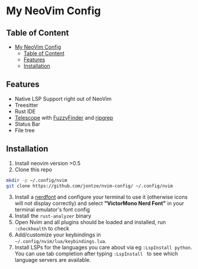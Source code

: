 # My NeoVim Config

## Table of Content

- [My NeoVim Config](#my-neovim-config)
  - [Table of Content](#table-of-content)
  - [Features](#features)
  - [Installation](#installation)

## Features

- Native LSP Support right out of NeoVim
- Treesitter
- Rust IDE
- [Telescope](https://github.com/nvim-telescope/telescope.nvim) with [FuzzyFinder](https://github.com/junegunn/fzf) and [ripgrep](https://github.com/BurntSushi/ripgrep)
- Status Bar
- File tree

## Installation

1. Install neovim version >0.5
2. Clone this repo

```bash
mkdir -p ~/.config/nvim
git clone https://github.com/jontze/nvim-config/ ~/.config/nvim
```

3. Install a [nerdfont](https://github.com/ryanoasis/nerd-fonts) and configure your terminal to use it (otherwise icons will not display correctly) and select **"VictorMono Nerd Font"** in your terminal emulator's font config
4. Install the `rust-analyzer` binary
5. Open Nvim and all plugins should be loaded and installed, run `:checkhealth` to check
6. Add/customize your keybindings in `~/.config/nvim/lua/keybindings.lua`.
7. Install LSPs for the languages you care about via eg `:LspInstall python`. You can use tab completion after typing `:LspInstall ` to see which language servers are available.
